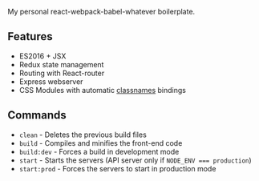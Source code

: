 My personal react-webpack-babel-whatever boilerplate.

## Features
* ES2016 + JSX
* Redux state management
* Routing with React-router
* Express webserver
* CSS Modules with automatic [classnames](https://github.com/JedWatson/classnames) bindings

## Commands
* `clean` - Deletes the previous build files
* `build` - Compiles and minifies the front-end code
* `build:dev` - Forces a build in development mode
* `start` - Starts the servers (API server only if `NODE_ENV === production`)
* `start:prod` - Forces the servers to start in production mode
